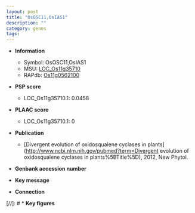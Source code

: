 ```yaml
---
layout: post
title: "OsOSC11,OsIAS1"
description: ""
category: genes
tags: 
---
```


* **Information**  
    + Symbol: OsOSC11,OsIAS1  
    + MSU: [LOC_Os11g35710](http://rice.plantbiology.msu.edu/cgi-bin/ORF_infopage.cgi?orf=LOC_Os11g35710)  
    + RAPdb: [Os11g0562100](http://rapdb.dna.affrc.go.jp/viewer/gbrowse_details/irgsp1?name=Os11g0562100)  

* **PSP score**  
    + LOC_Os11g35710.1: 0.0458 

* **PLAAC score**  
    + LOC_Os11g35710.1: 0 

* **Publication**  
    + [Divergent evolution of oxidosqualene cyclases in plants](http://www.ncbi.nlm.nih.gov/pubmed?term=Divergent evolution of oxidosqualene cyclases in plants%5BTitle%5D), 2012, New Phytol.

* **Genbank accession number**  

* **Key message**  

* **Connection**  

[//]: # * **Key figures**  


